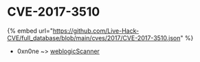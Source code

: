 # CVE-2017-3510
{% embed url="https://github.com/Live-Hack-CVE/full_database/blob/main/cves/2017/CVE-2017-3510.json" %}

* 0xn0ne ~> [weblogicScanner](https://www.alice-snow.ru/2017/database/cve-2017-3510/weblogicscanner-0xn0ne)